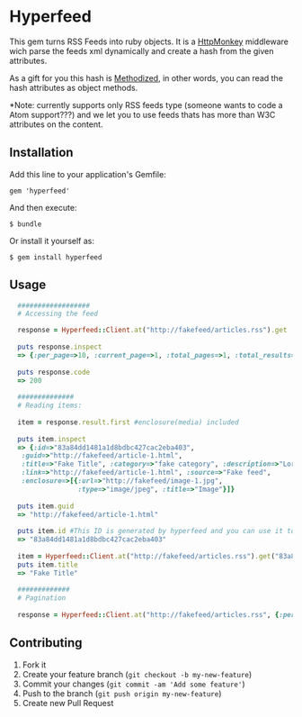 # Hyperfeed

This gem turns RSS Feeds into ruby objects. It is a [HttpMonkey](https://github.com/rogerleite/http_monkey) middleware wich parse the feeds xml dynamically and create a hash from the given attributes.

As a gift for you this hash is [Methodized](https://github.com/lfcipriani/methodize), in other words, you can read the hash attributes as object methods.

*Note: currently supports only RSS feeds type (someone wants to code a Atom support???) and we let you to use feeds thats has more than W3C attributes on the content.

## Installation

Add this line to your application's Gemfile:

    gem 'hyperfeed'

And then execute:

    $ bundle

Or install it yourself as:

    $ gem install hyperfeed

## Usage


``` ruby
  ##################
  # Accessing the feed

  response = Hyperfeed::Client.at("http://fakefeed/articles.rss").get
  
  puts response.inspect
  => {:per_page=>10, :current_page=>1, :total_pages=>1, :total_results=>5, :result=>[ ]...
  
  puts response.code
  => 200
  
  ##############
  # Reading items:
  
  item = response.result.first #enclosure(media) included
  
  puts item.inspect
  => {:id=>"83a84dd1481a1d8bdbc427cac2eba403", 
   :guid=>"http://fakefeed/article-1.html", 
   :title=>"Fake Title", :category=>"fake category", :description=>"Lorem ipsum dolor sit amet", 
   :link=>"http://fakefeed/article-1.html", :source=>"Fake feed", 
   :enclosure=>[{:url=>"http://fakefeed/image-1.jpg", 
                 :type=>"image/jpeg", :title=>"Image"}]}
                 
  puts item.guid
  => "http://fakefeed/article-1.html"
                 
  puts item.id #This ID is generated by hyperfeed and you can use it to access the exact item
  => "83a84dd1481a1d8bdbc427cac2eba403"
  
  item = Hyperfeed::Client.at("http://fakefeed/articles.rss").get("83a84dd1481a1d8bdbc427cac2eba403")
  puts item.title
  => "Fake Title"
  
  #############
  # Pagination
  
  response = Hyperfeed::Client.at("http://fakefeed/articles.rss", {:per_page => 20, :page => 2}).get
```

## Contributing

1. Fork it
2. Create your feature branch (`git checkout -b my-new-feature`)
3. Commit your changes (`git commit -am 'Add some feature'`)
4. Push to the branch (`git push origin my-new-feature`)
5. Create new Pull Request
